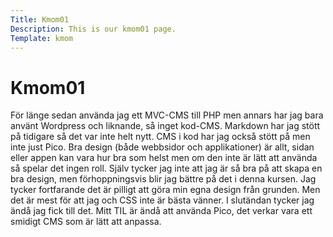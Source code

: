 ```yaml
---
Title: Kmom01
Description: This is our kmom01 page.
Template: kmom
---
```


Kmom01
==========================
För länge sedan använda jag ett MVC-CMS till PHP men annars har jag bara använt Wordpress och liknande, så inget kod-CMS.
Markdown har jag stött på tidigare så det var inte helt nytt. CMS i kod har jag också stött på men inte just Pico.
Bra design (både webbsidor och applikationer) är allt, sidan eller appen kan vara hur bra som helst men om den inte är lätt att använda så spelar det ingen roll.
Själv tycker jag inte att jag är så bra på att skapa en bra design, men förhoppningsvis blir jag bättre på det i denna kursen.
Jag tycker fortfarande det är pilligt att göra min egna design från grunden. Men det är mest för att jag och CSS inte är bästa vänner. I slutändan tycker jag ändå jag fick till det.
Mitt TIL är ändå att använda Pico, det verkar vara ett smidigt CMS som är lätt att anpassa.
